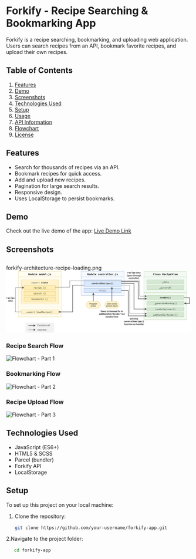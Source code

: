 # Forkify - Recipe Searching & Bookmarking App

Forkify is a recipe searching, bookmarking, and uploading web application. Users can search recipes from an API, bookmark favorite recipes, and upload their own recipes.

## Table of Contents
1. [Features](#features)
2. [Demo](#demo)
3. [Screenshots](#screenshots)
4. [Technologies Used](#technologies-used)
5. [Setup](#setup)
6. [Usage](#usage)
7. [API Information](#api-information)
8. [Flowchart](#flowchart)
9. [License](#license)

## Features

- Search for thousands of recipes via an API.
- Bookmark recipes for quick access.
- Add and upload new recipes.
- Pagination for large search results.
- Responsive design.
- Uses LocalStorage to persist bookmarks.

## Demo

Check out the live demo of the app: [Live Demo Link](your-live-link-here)

## Screenshots
##
forkify-architecture-recipe-loading.png
![Flowchart - Part 1](forkify-architecture-recipe-loading.png)
### Recipe Search Flow
![Flowchart - Part 1](https://github.com/your-username/forkify-app/raw/main/images/forkify-flowchart-part-1.png)

### Bookmarking Flow
![Flowchart - Part 2](https://github.com/your-username/forkify-app/raw/main/images/forkify-flowchart-part-2.png)

### Recipe Upload Flow
![Flowchart - Part 3](https://github.com/your-username/forkify-app/raw/main/images/forkify-flowchart-part-3.png)

## Technologies Used

- JavaScript (ES6+)
- HTML5 & SCSS
- Parcel (bundler)
- Forkify API
- LocalStorage

## Setup

To set up this project on your local machine:

1. Clone the repository:
   ```bash
   git clone https://github.com/your-username/forkify-app.git
2.Navigate to the project folder:
```bash
   cd forkify-app

